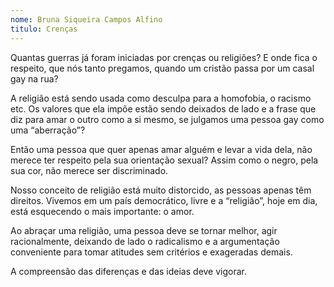 ```yaml
---
nome: Bruna Siqueira Campos Alfino
titulo: Crenças
---
```

Quantas guerras já foram iniciadas por crenças ou religiões? E onde fica o respeito, que nós tanto pregamos, quando um cristão passa por um casal gay na rua?

A religião está sendo usada como desculpa para a homofobia, o racismo etc. Os valores que ela impõe estão sendo deixados de lado e a frase que diz para amar o outro como a si mesmo, se julgamos uma pessoa gay  como uma “aberração”?

Então uma pessoa que quer apenas amar alguém e levar a vida dela, não merece ter respeito pela sua orientação sexual? Assim como o negro, pela sua cor, não merece ser discriminado.

Nosso conceito de religião está muito distorcido, as pessoas apenas têm direitos. Vivemos em um país democrático, livre e a “religião”, hoje em dia, está esquecendo o mais importante: o amor.

Ao abraçar uma religião, uma pessoa deve se tornar melhor, agir racionalmente, deixando de lado o radicalismo e a argumentação conveniente para tomar atitudes sem critérios e exageradas demais.

A compreensão das diferenças e das ideias deve vigorar.

